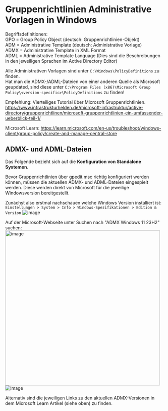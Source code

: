 # Gruppenrichtlinien Administrative Vorlagen in Windows
Begriffsdefinitionen:<br>
GPO = Group Policy Object (deutsch: Gruppenrichtlinien-Objekt)<br>
ADM = Administrative Template (deutsch: Administrative Vorlage)<br>
ADMX = Administrative Template in XML Format<br>
ADML = Administrative Template Language (Dies sind die Beschreibungen in den jeweiligen Sprachen im Active Directory Editor)

Alle Administrativen Vorlagen sind unter ```C:\Windows\PolicyDefinitions``` zu finden.<br>
Hat man die ADMX-/ADML-Dateien von einer anderen Quelle als Microsoft geupdated, sind diese unter 
```C:\Program Files (x86)\Microsoft Group Policy\<version-specific>\PolicyDefinitions``` zu finden!

Empfehlung: Vierteiliges Tutorial über Microsoft Gruppenrichtlinien.<br>
https://www.infrastrukturhelden.de/microsoft-infrastruktur/active-directory/gruppenrichtlinen/microsoft-gruppenrichtlinien-ein-umfassender-ueberblick-teil-1/

Microsoft Learn: https://learn.microsoft.com/en-us/troubleshoot/windows-client/group-policy/create-and-manage-central-store

## ADMX- und ADML-Dateien
Das Folgende bezieht sich auf die **Konfiguration von Standalone Systemen**.

Bevor Gruppenrichtlinien über gpedit.msc richtig konfiguriert werden können, müssen die aktuellen ADMX- und ADML-Dateien eingespielt werden.
Diese werden direkt von Microsoft für die jeweilige Windowsversion bereitgestellt.

Zunächst also erstmal nachschauen welche Windows Version installiert ist:<br>
``` Einstellungen > System > Info > Windows-Spezifikationen > Edition & Version ```
![image](https://github.com/user-attachments/assets/a2b27092-cec4-4ad5-823f-6a22ab473b8d)

Auf der Microsoft-Webseite unter Suchen nach "ADMX Windows 11 23H2" suchen:
<img width="490" alt="image" src="https://github.com/user-attachments/assets/355be102-2b77-45e8-b42b-eebdc504c974" />
![image](https://github.com/user-attachments/assets/a3795e37-b256-48da-8f30-94c6dcd5b826)

Alternativ sind die jeweiligen Links zu den aktuellen ADMX-Versionen in dem Microsoft Learn Artikel (siehe oben) zu finden.
